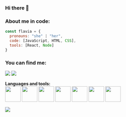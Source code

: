 ### Hi there 👋

### About me in code: 
 
```javascript
const flavia = {
  pronouns: "she" | "her",
  code: [JavaScript, HTML, CSS],
  tools: [React, Node]
}
```
### You can find me:
<a href = "mailto:flaviareisenauer@gmail.com"><img src="https://img.shields.io/badge/-Gmail-%23333?style=for-the-badge&logo=gmail&logoColor=white" target="_blank"></a>
<a href="https://www.linkedin.com/in/flavia-daniela-reisenauer/" target="_blank"><img src="https://img.shields.io/badge/-LinkedIn-%230077B5?style=for-the-badge&logo=linkedin&logoColor=white" target="_blank"></a> 

**Languages and tools:**  
 <img height="50" src="https://i.giphy.com/media/XAxylRMCdpbEWUAvr8/giphy.webp">
 <img height="50" src="https://i.giphy.com/media/fsEaZldNC8A1PJ3mwp/giphy.webp">
 <img height="50" src="https://i.giphy.com/media/Sr8xDpMwVKOHUWDVRD/giphy.webp">
 <img height="50" src="https://i.giphy.com/media/ln7z2eWriiQAllfVcn/giphy.webp">
 <img height="50" src="https://i.giphy.com/media/kdFc8fubgS31b8DsVu/giphy.webp">
 <img height="50" src="https://i.giphy.com/media/eNAsjO55tPbgaor7ma/giphy.webp">
 <img height="50" src="https://i.giphy.com/media/kH1DBkPNyZPOk0BxrM/giphy.webp">

<a href="https://github.com/flaviadanielareisenauer">
  <img src="https://github-readme-stats.vercel.app/api/top-langs/?username=flaviadanielareisenauer&theme=radical&hide=glsl,python" />
</a>


<!--
**flaviadanielareisenauer/flaviadanielareisenauer** is a ✨ _special_ ✨ repository because its `README.md` (this file) appears on your GitHub profile.

Here are some ideas to get you started:

- 🔭 I’m currently working on ...
- 🌱 I’m currently learning ...
- 👯 I’m looking to collaborate on ...
- 🤔 I’m looking for help with ...
- 💬 Ask me about ...
- 📫 How to reach me: ...
- 😄 Pronouns: ...
- ⚡ Fun fact: ...
-->
